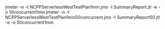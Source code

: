 jmeter -n -t NCPPServerlessWestTestPlan1min.jmx -l SummaryReport.jtl -e -o 10concurrent1min 
jmeter -n -t NCPPServerlessWestTestPlan1min50concurrent.jmx -l SummaryReport50.jtl -e -o 50concurrent1min
